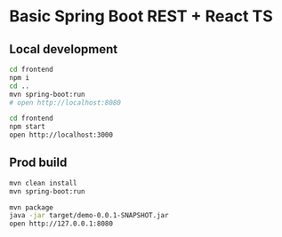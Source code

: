# Basic Spring Boot REST + React TS

## Local development

```bash
cd frontend
npm i
cd ..
mvn spring-boot:run
# open http://localhost:8080

cd frontend
npm start
open http://localhost:3000
```

## Prod build

```bash
mvn clean install
mvn spring-boot:run
```

```bash
mvn package
java -jar target/demo-0.0.1-SNAPSHOT.jar
open http://127.0.0.1:8080
```
